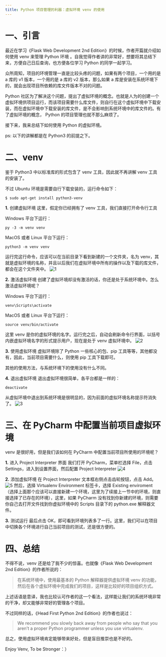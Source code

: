 ```yaml
---
title: Python 项目管理的利器：虚拟环境 venv 的使用
---
```

# 一、引言

最近在学习《Flask Web Development 2nd Edition》的时候，作者开篇就介绍如何使用 venv 来管理 Python 环境 。自我觉得作者讲的非常好，想要将其总结下来，方便自己日后查询，也方便各位学习 Python 的同学一起学习。

众所周知，项目的环境管理一直是比较头疼的问题，如果有两个项目，一个用的是 a 库的 v1 版本，一个用的是 a 库的 v2 版本，那么如果 a 库是安装在系统环境下的，就会出现项目所依赖的库文件版本不对的问题。

Python 社区为了解决这个问题，提出了虚拟环境的概念。也就是人为的创建一个虚拟环境供项目运行，而该项目需要什么库文件，则自行在这个虚拟环境中下载安装，而在虚拟环境中下载安装的库文件，是不会影响到系统环境中的库文件的。有了虚拟环境的概念， Python 的项目管理也就不那么麻烦了。

接下来，我来总结下如何使用 Python 的虚拟环境。

ps: 以下的讲解都是在 Python3 的前提之下。

# 二、venv

鉴于 Python3 中以标准库的形式包含了 venv 工具，因此就不再讲解 venv 工具的安装了。

不过 Ubuntu 环境是需要自行下载安装的，运行命令如下：

```
$ sudo apt-get install python3-venv
```

**1.** 创建虚拟环境
这里，假定你已经拥有了 venv 工具，我们直接打开命令行工具

Windows 平台下运行：

```
py -3 -m venv venv
```

MacOS 或者 Linux 平台下运行：

```
python3 -m venv venv
```

运行完这行命令，应该可以在当前目录下看到新建的一个文件夹，名为 venv，其就是虚拟环境的名称，并且以后我们在虚拟环境中所有的操作以及下载的库文件，都会在这个文件夹中。
![1](https://img-blog.csdn.net/20180720185730986?watermark/2/text/aHR0cHM6Ly9ibG9nLmNzZG4ubmV0L3UwMTI4MTQ4NTY=/font/5a6L5L2T/fontsize/400/fill/I0JBQkFCMA==/dissolve/70)

**2.** 激活虚拟环境
创建了虚拟环境却没有激活的话，你还是处于系统环境中。怎么激活虚拟环境呢？

Windows 平台下运行：

```
venv\Scripts\activate
```

MacOS 或者 Linux 平台下运行：

```
source venv/bin/activate
```

这里 venv 是你的虚拟环境的名字。运行完之后，自动会刷新命令行界面，以括号内嵌虚拟环境名字的形式提示用户，现在是处于 venv 虚拟环境中。
![2](https://img-blog.csdn.net/20180720185742272?watermark/2/text/aHR0cHM6Ly9ibG9nLmNzZG4ubmV0L3UwMTI4MTQ4NTY=/font/5a6L5L2T/fontsize/400/fill/I0JBQkFCMA==/dissolve/70)

**3.** 使用虚拟环境
虚拟环境除了 Python 一些核心的包、pip 工具等等，其他都没有，因此，当前项目需要什么，则使用 pip 工具下载即可。

其他的使用方法，与系统环境下的使用没有什么不同。

**4.** 退出虚拟环境
退出虚拟环境很简单，各平台都是一样的：

```
deactivate
```

从虚拟环境中退出到系统环境是很明显的，因为前面的虚拟环境名称提示符消失了。
![3](https://img-blog.csdn.net/20180720190201469?watermark/2/text/aHR0cHM6Ly9ibG9nLmNzZG4ubmV0L3UwMTI4MTQ4NTY=/font/5a6L5L2T/fontsize/400/fill/I0JBQkFCMA==/dissolve/70)

# 三、在 PyCharm 中配置当前项目虚拟环境

venv 是很好用，但是我们该如何在 PyCharm 中配置当前项目所使用的环境呢？

**1.** 进入 Project Interpreter 界面
我们打开 PyCharm，菜单栏选择 File，点击 Settings，进入到设置界面，然后配置 Project Interpreter
![4](https://img-blog.csdn.net/20180720190548991?watermark/2/text/aHR0cHM6Ly9ibG9nLmNzZG4ubmV0L3UwMTI4MTQ4NTY=/font/5a6L5L2T/fontsize/400/fill/I0JBQkFCMA==/dissolve/70)

**2.** 添加虚拟环境
在 Project Interpreter 文本框右侧点击齿轮按钮，点击 Add。
![5](https://img-blog.csdn.net/20180720190956776?watermark/2/text/aHR0cHM6Ly9ibG9nLmNzZG4ubmV0L3UwMTI4MTQ4NTY=/font/5a6L5L2T/fontsize/400/fill/I0JBQkFCMA==/dissolve/70)
然后，选择 Virtualenv Environment 标签卡，选择 Existing enviroment（选择上面那个应该可以直接新建一个环境，这里为了续接上一节中的环境，则直接选择了已存在的环境），这里，如果 PyCharm 没有找到你新建的环境，则需要你自己去打开文件找到你虚拟环境中的 Scripts 目录下的 python.exe 解释器文件。

**3.** 测试运行
最后点击 OK，即可看到环境列表多了一行。这里，我们可以在项目中切换各个环境进行自己当前项目的测试，还是很方便的。

# 四、总结

不得不说，venv 还是给了我不少的惊喜。也就像《Flask Web Development 2nd Edition》的作者所说的：

> 在系统环境中，使用最基本的 Python 解释器提供虚拟环境 venv 的功能，然后在各个虚拟环境中完成我们的项目，这样是比较好的项目组织方式。

上述话语是意译，我也比较认可作者的这一个看法，这样能让我们的系统环境非常的干净，却又能够非常好的管理各个项目。

不过同样的话，《Head First Python 2nd Edition》的作者也说过：

> We recommend you slowly back away from people who say that you aren’t a proper Python programmer unless you use virtualenv.

总之，使用虚拟环境肯定能够带来好处，但是盲目推崇也是不好的。

Enjoy Venv,
To be Stronger：）
